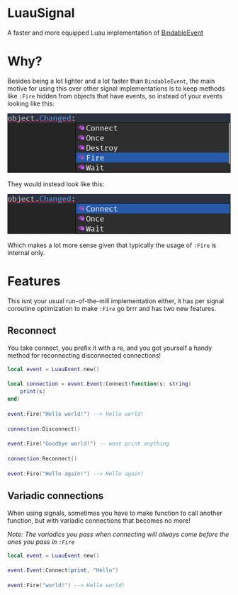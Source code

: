 # LuauSignal
A faster and more equipped Luau implementation of [BindableEvent](https://create.roblox.com/docs/reference/engine/classes/BindableEvent)

# Why?
Besides being a lot lighter and a lot faster than `BindableEvent`, the main motive for using this over other signal implementations is to keep methods like `:Fire` hidden from objects that have events, so instead of your events looking like this:

![before](images\before.png)

They would instead look like this:

![before](images\after.png)

Which makes a lot more sense given that typically the usage of `:Fire` is internal only.

# Features
This isnt your usual run-of-the-mill implementation either, it has per signal coroutine optimization to make `:Fire` go brrr and has two new features.

## Reconnect
You take connect, you prefix it with a re, and you got yourself a handy method for reconnecting disconnected connections!
```lua
local event = LuauEvent.new()

local connection = event.Event:Connect(function(s: string)
    print(s)
end)

event:Fire("Hello world!") --> Hello world!

connection:Disconnect()

event:Fire("Goodbye world!") -- wont print anything

connection:Reconnect()

event:Fire("Hello again!") --> Hello again!
```

## Variadic connections
When using signals, sometimes you have to make function to call another function, but with variadic connections that becomes no more!

*Note: The variadics you pass when connecting will always come before the ones you pass in `:Fire`*

```lua
local event = LuauEvent.new()

event.Event:Connect(print, "Hello")

event:Fire("world!") --> Hello world!
```